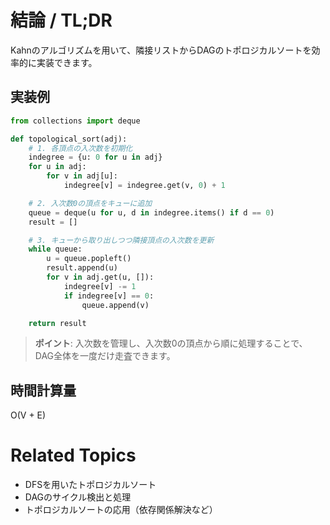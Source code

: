 # 結論 / TL;DR

Kahnのアルゴリズムを用いて、隣接リストからDAGのトポロジカルソートを効率的に実装できます。

## 実装例

```python
from collections import deque

def topological_sort(adj):
    # 1. 各頂点の入次数を初期化
    indegree = {u: 0 for u in adj}
    for u in adj:
        for v in adj[u]:
            indegree[v] = indegree.get(v, 0) + 1

    # 2. 入次数0の頂点をキューに追加
    queue = deque(u for u, d in indegree.items() if d == 0)
    result = []

    # 3. キューから取り出しつつ隣接頂点の入次数を更新
    while queue:
        u = queue.popleft()
        result.append(u)
        for v in adj.get(u, []):
            indegree[v] -= 1
            if indegree[v] == 0:
                queue.append(v)

    return result
```

> **ポイント**: 入次数を管理し、入次数0の頂点から順に処理することで、DAG全体を一度だけ走査できます。

## 時間計算量

O(V + E)

# Related Topics

* DFSを用いたトポロジカルソート
* DAGのサイクル検出と処理
* トポロジカルソートの応用（依存関係解決など）
